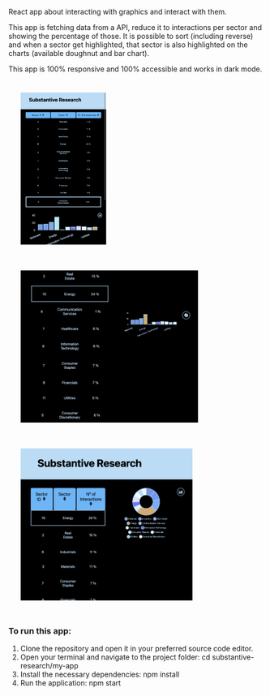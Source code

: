 React app about interacting with graphics and interact with them.

This app is fetching data from a API, reduce it to interactions per sector and showing the percentage of those. It is possible to sort (including reverse) and when a sector get highlighted, that sector is also highlighted on the charts (available doughnut and bar chart).

This app is 100% responsive and 100% accessible and works in dark mode.

<div>
  <img style="padding: 20px; align:center; margin:4px" src="./my-app/public/screenshotPhoneViewDarkMode.png" alt="Phone view on dark mode" width="auto" height="300"/>
  <img style="padding: 20px; align:center; margin:4px" src="./my-app/public/screenshotDesktopDarkMode.png" alt="Desktop View on dark mode" width="auto" height="300"/>
  <img style="padding: 20px; align:center; margin:4px" src="./my-app/public/screenshotDesktopViewDarkModeChart.png" alt="Desktop View on dark mode" width="auto" height="300"/>
</div>



### To run this app:
1. Clone the repository and open it in your preferred source code editor.
2. Open your terminal and navigate to the project folder: cd substantive-research/my-app
3. Install the necessary dependencies: npm install
4. Run the application: npm start
